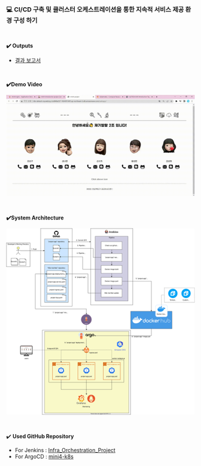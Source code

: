 ### 💻 CI/CD 구축 및 클러스터 오케스트레이션을 통한 지속적 서비스 제공 환경 구성 하기

<br>

**✔️ Outputs**

- [결과 보고서](https://github.com/na3150/Cloud_boot_camp/blob/main/%EB%AF%B8%EB%8B%88%ED%94%84%EB%A1%9C%EC%A0%9D%ED%8A%B84/CICD_%EA%B5%AC%EC%B6%95_%EB%B0%8F_%ED%81%B4%EB%9F%AC%EC%8A%A4%ED%84%B0_%EC%98%A4%EC%BC%80%EC%8A%A4%ED%8A%B8%EB%A0%88%EC%9D%B4%EC%85%98%EC%9D%84_%ED%86%B5%ED%95%9C_%EC%A7%80%EC%86%8D%EC%A0%81_%EC%84%9C%EB%B9%84%EC%8A%A4_%EC%A0%9C%EA%B3%B5_%ED%99%98%EA%B2%BD_%EA%B5%AC%EC%84%B1_%ED%94%84%EB%A1%9C%EC%A0%9D%ED%8A%B8.pdf)

<br>

**✔️Demo Video**

![image-20220614185726264](https://raw.githubusercontent.com/na3150/typora-img/main/img/image-20220614185726264.png)

<br>

**✔️System Architecture**

![architecture](https://raw.githubusercontent.com/na3150/typora-img/main/img/architecture.svg)





<br>

✔️ **Used GitHub Repository**

- For Jenkins : [Infra_Orchestration_Project](https://github.com/na3150/Infra_Orchestration_Project) 
- For ArgoCD : [mini4-k8s](https://github.com/na3150/mini4-k8s) 

<br>

